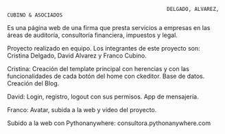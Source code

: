                                                         DELGADO, ALVAREZ, CUBINO & ASOCIADOS
                                                        
Es una página web de una firma que presta servicios a empresas en las áreas de auditoría, consultoría financiera, impuestos y legal.

Proyecto realizado en equipo. Los integrantes de este proyecto son: Cristina Delgado, David Alvarez y Franco Cubino.

Cristina: Creación del template principal con herencias y con las funcionalidades de cada botón del home con ckeditor. Base de datos. Creación del Blog.

David: Login, registro, logout con sus permisos. App de mensajería.

Franco: Avatar, subida a la web y video del proyecto.

Subido a la web con Pythonanywhere: consultora.pythonanywhere.com
